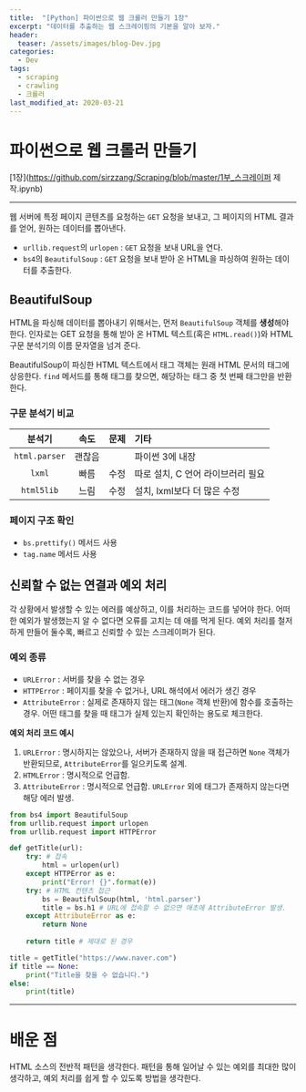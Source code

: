 ```yaml
---
title:  "[Python] 파이썬으로 웹 크롤러 만들기 1장"
excerpt: "데이터를 추출하는 웹 스크레이핑의 기본을 알아 보자."
header:
  teaser: /assets/images/blog-Dev.jpg
categories:
  - Dev
tags:
  - scraping
  - crawling
  - 크롤러
last_modified_at: 2020-03-21
---
```











# 파이썬으로 웹 크롤러 만들기

[1장](https://github.com/sirzzang/Scraping/blob/master/1부_스크레이퍼 제작.ipynb)

---



 웹 서버에 특정 페이지 콘텐츠를 요청하는 `GET` 요청을 보내고, 그 페이지의 HTML 결과를 얻어, 원하는 데이터를 뽑아낸다.

* `urllib.request`의 `urlopen` : `GET` 요청을 보내 URL을 연다.
* `bs4`의 `BeautifulSoup` : `GET` 요청을 보내 받아 온 HTML을 파싱하여 원하는 데이터를 추출한다.





## BeautifulSoup



 HTML을 파싱해 데이터를 뽑아내기 위해서는, 먼저 `BeautifulSoup` 객체를 **생성**해야 한다.  인자로는 GET 요청을 통해 받아 온 HTML 텍스트(혹은 `HTML.read()`)와 HTML 구문 분석기의 이름 문자열을 넘겨 준다.

 BeautifulSoup이 파싱한 HTML 텍스트에서 태그 객체는 원래 HTML 문서의 태그에 상응한다. `find` 메서드를 통해 태그를 찾으면, 해당하는 태그 중 첫 번째 태그만을 반환한다.



### 구문 분석기 비교

|    분석기     |  속도  | 문제 | 기타                              |
| :-----------: | :----: | :--: | :-------------------------------- |
| `html.parser` | 괜찮음 |      | 파이썬 3에 내장                   |
|    `lxml`     |  빠름  | 수정 | 따로 설치, C 언어 라이브러리 필요 |
|  `html5lib`   |  느림  | 수정 | 설치, lxml보다 더 많은 수정       |



### 페이지 구조 확인

* `bs.prettify()` 메서드 사용
* `tag.name` 메서드 사용







## 신뢰할 수 없는 연결과 예외 처리



 각 상황에서 발생할 수 있는 에러를 예상하고, 이를 처리하는 코드를 넣어야 한다. 어떠한 예외가 발생했는지 알 수 없다면 오류를 고치는 데 애를 먹게 된다. 예외 처리를 철저하게 만들어 둘수록, 빠르고 신뢰할 수 있는 스크레이퍼가 된다.



### 예외 종류

* `URLError` : 서버를 찾을 수 없는 경우
* `HTTPError` : 페이지를 찾을 수 없거나, URL 해석에서 에러가 생긴 경우
* `AttributeError` : 실제로 존재하지 않는 태그(`None` 객체 반환)에 함수를 호출하는 경우. 어떤 태그를 찾을 때 태그가 실제 있는지 확인하는 용도로 체크한다.



**예외 처리 코드 예시**

1. `URLError` : 명시하지는 않았으나, 서버가 존재하지 않을 때 접근하면 `None` 객체가 반환되므로, `AttributeError`를 일으키도록 설계.
2. `HTMLError` : 명시적으로 언급함.
3. `AttributeError` : 명시적으로 언급함. `URLError` 외에 태그가 존재하지 않는다면 해당 에러 발생.

```python
from bs4 import BeautifulSoup
from urllib.request import urlopen
from urllib.request import HTTPError

def getTitle(url):
    try: # 접속
        html = urlopen(url)
    except HTTPError as e:
        print("Error! {}".format(e))
    try: # HTML 컨텐츠 접근
        bs = BeautifulSoup(html, 'html.parser')
        title = bs.h1 # URL에 접속할 수 없으면 애초에 AttributeError 발생.
    except AttributeError as e:
        return None
    
    return title # 제대로 된 경우

title = getTitle("https://www.naver.com")
if title == None:
    print("Title을 찾을 수 없습니다.")
else:
    print(title)
```





---

# 배운 점



 HTML 소스의 전반적 패턴을 생각한다. 패턴을 통해 일어날 수 있는 예외를 최대한 많이 생각하고, 예외 처리를 쉽게 할 수 있도록 방법을 생각한다.